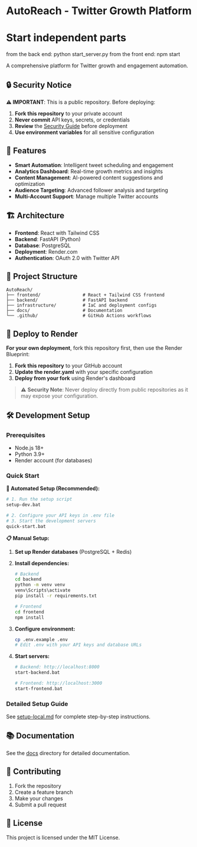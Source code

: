 # AutoReach - Twitter Growth Platform

# Start independent parts
from the back end: python start_server.py
from the front end: npm start

A comprehensive platform for Twitter growth and engagement automation.

## 🔒 Security Notice

**⚠️ IMPORTANT**: This is a public repository. Before deploying:
1. **Fork this repository** to your private account
2. **Never commit** API keys, secrets, or credentials
3. **Review** the [Security Guide](./SECURITY.md) before deployment
4. **Use environment variables** for all sensitive configuration

## 🚀 Features

- **Smart Automation**: Intelligent tweet scheduling and engagement
- **Analytics Dashboard**: Real-time growth metrics and insights
- **Content Management**: AI-powered content suggestions and optimization
- **Audience Targeting**: Advanced follower analysis and targeting
- **Multi-Account Support**: Manage multiple Twitter accounts

## 🏗️ Architecture

- **Frontend**: React with Tailwind CSS
- **Backend**: FastAPI (Python)
- **Database**: PostgreSQL
- **Deployment**: Render.com
- **Authentication**: OAuth 2.0 with Twitter API

## 📁 Project Structure

```
AutoReach/
├── frontend/                # React + Tailwind CSS frontend
├── backend/                 # FastAPI backend
├── infrastructure/          # IaC and deployment configs
├── docs/                    # Documentation
└── .github/                 # GitHub Actions workflows
```

## 🚀 Deploy to Render

**For your own deployment**, fork this repository first, then use the Render Blueprint:

1. **Fork this repository** to your GitHub account
2. **Update the render.yaml** with your specific configuration
3. **Deploy from your fork** using Render's dashboard

> ⚠️ **Security Note**: Never deploy directly from public repositories as it may expose your configuration.

## 🛠️ Development Setup

### Prerequisites

- Node.js 18+
- Python 3.9+
- Render account (for databases)

### Quick Start

**🚀 Automated Setup (Recommended):**
```bash
# 1. Run the setup script
setup-dev.bat

# 2. Configure your API keys in .env file
# 3. Start the development servers
quick-start.bat
```

**📋 Manual Setup:**
1. **Set up Render databases** (PostgreSQL + Redis)
2. **Install dependencies:**
   ```bash
   # Backend
   cd backend
   python -m venv venv
   venv\Scripts\activate
   pip install -r requirements.txt

   # Frontend
   cd frontend
   npm install
   ```

3. **Configure environment:**
   ```bash
   cp .env.example .env
   # Edit .env with your API keys and database URLs
   ```

4. **Start servers:**
   ```bash
   # Backend: http://localhost:8000
   start-backend.bat

   # Frontend: http://localhost:3000
   start-frontend.bat
   ```

### Detailed Setup Guide

See [setup-local.md](./setup-local.md) for complete step-by-step instructions.

## 📚 Documentation

See the [docs](./docs) directory for detailed documentation.

## 🤝 Contributing

1. Fork the repository
2. Create a feature branch
3. Make your changes
4. Submit a pull request

## 📄 License

This project is licensed under the MIT License.
